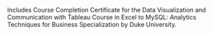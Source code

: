 Includes Course Completion Certificate for the Data Visualization and Communication with Tableau Course in Excel to MySQL: Analytics Techniques for Business Specialization by Duke University.
